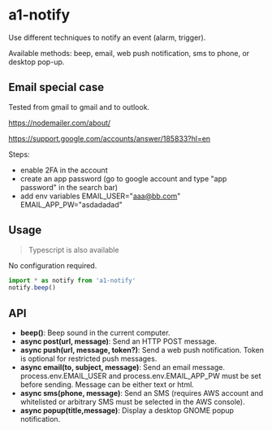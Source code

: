 # a1-notify

Use different techniques to notify an event (alarm, trigger).

Available methods: beep, email, web push notification, sms to phone, or desktop pop-up.

## Email special case

Tested from gmail to gmail and to outlook.

https://nodemailer.com/about/

https://support.google.com/accounts/answer/185833?hl=en

Steps:
- enable 2FA in the account
- create an app password (go to google account and type "app password" in the search bar)
- add env variables EMAIL_USER="aaa@bb.com" EMAIL_APP_PW="asdadadad"

## Usage

> Typescript is also available

No configuration required.

```javascript
import * as notify from 'a1-notify'
notify.beep()
```

## API

- **beep()**: Beep sound in the current computer.
- **async post(url, message)**: Send an HTTP POST message.
- **async push(url, message, token?)**: Send a web push notification. Token is optional for restricted push messages.
- **async email(to, subject, message)**: Send an email message. process.env.EMAIL_USER and process.env.EMAIL_APP_PW must be set before sending. Message can be either text or html.
- **async sms(phone, message)**: Send an SMS (requires AWS account and whitelisted or arbitrary SMS must be selected in the AWS console).
- **async popup(title,message)**: Display a desktop GNOME popup notification.